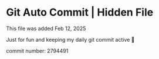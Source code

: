 # Git Auto Commit | Hidden File

This file was added Feb 12, 2025

Just for fun and keeping my daily git commit active 🤪

commit number: 2794491
